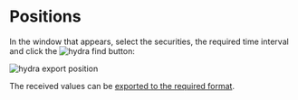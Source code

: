 # Positions

In the window that appears, select the securities, the required time interval and click the ![hydra find](~/images/hydra_find.png) button:

![hydra export position](~/images/hydra_export_position.png)

The received values can be [exported to the required format](HydraExport.md).
